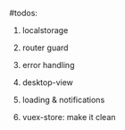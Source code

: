 #todos:
1) localstorage

2) router guard

3) error handling

4) desktop-view

5) loading & notifications

6) vuex-store: make it clean


